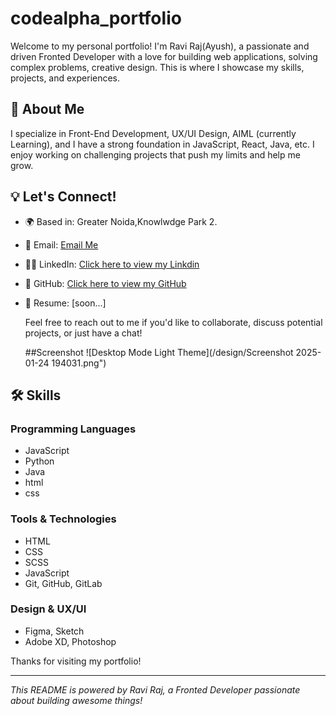 # codealpha_portfolio

Welcome to my personal portfolio! I'm Ravi Raj(Ayush), a passionate and driven Fronted Developer with a love for  building web applications, solving complex problems, creative design. This is where I showcase my skills, projects, and experiences.

## 🚀 About Me

I specialize in  Front-End Development, UX/UI Design, AIML (currently Learning), and I have a strong foundation in  JavaScript, React, Java, etc. I enjoy working on challenging projects that push my limits and help me grow.

## 💡 Let's Connect!

- 🌍 Based in: Greater Noida,Knowlwdge Park 2.
- 📧 Email: [Email Me](mailto:raviraj99673@gmail.com)
- 👨‍💻 LinkedIn: [Click here to view my Linkdin](https://github.com/yourusername)
- 🐙 GitHub: [Click here to view my GitHub](https://github.com/prayu12345)
- 💼 Resume: [soon...]

  Feel free to reach out to me if you'd like to collaborate, discuss potential projects, or just have a chat!

  ##Screenshot
  ![Desktop Mode Light Theme](/design/Screenshot 2025-01-24 194031.png")
## 🛠️ Skills

### Programming Languages
- JavaScript
- Python
- Java
- html
- css
  
### Tools & Technologies

- HTML
- CSS
- SCSS
- JavaScript
- Git, GitHub, GitLab


### Design & UX/UI
- Figma, Sketch
- Adobe XD, Photoshop


Thanks for visiting my portfolio!

---

*This README is powered by Ravi Raj, a Fronted Developer passionate about building awesome things!*

